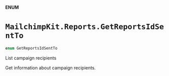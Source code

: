 **ENUM**

# `MailchimpKit.Reports.GetReportsIdSentTo`

```swift
enum GetReportsIdSentTo
```

List campaign recipients

Get information about campaign recipients.
